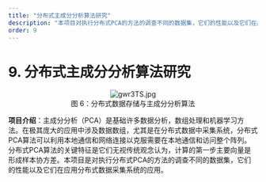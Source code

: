```yaml
---
title: "分布式主成分分析算法研究"
description: "本项目对执行分布式PCA的方法的调查不同的数据集，它们的性能以及它们在应用分布式数据采集系统的应用。"
order: 9
---
```


# 9. 分布式主成分分析算法研究

<div align=center><img src="https://z3.ax1x.com/2021/05/12/gwr3TS.jpg" alt="gwr3TS.jpg" border="0" /></div>

<center> 图 6：分布式数据存储与主成分分析算法</center>

**项目介绍**：主成分分析（PCA）是基础许多数据分析，数组处理和机器学习方法。在极其庞大的应用中涉及数据数组，尤其是在分布式数据中采集系统，分布式PCA算法可以利用本地通信和网络连接以克服需要在本地通信和访问整个阵列。分布式PCA算法的关键特征是它们无视传统观念认为，计算的第一步主要向量是形成样本协方差。本项目是对执行分布式PCA的方法的调查不同的数据集，它们的性能以及它们在应用分布式数据采集系统的应用。